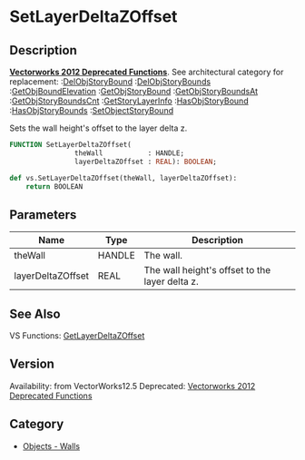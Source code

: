 # SetLayerDeltaZOffset

## Description
<b>[Vectorworks 2012 Deprecated Functions](../../Common/Versions/Vectorworks%202012.md)</b>. See architectural category for replacement:
:[DelObjStoryBound](DelObjStoryBound.md)
:[DelObjStoryBounds](DelObjStoryBounds.md)
:[GetObjBoundElevation](GetObjBoundElevation.md)
:[GetObjStoryBound](GetObjStoryBound.md)
:[GetObjStoryBoundsAt](GetObjStoryBoundsAt.md)
:[GetObjStoryBoundsCnt](GetObjStoryBoundsCnt.md)
:[GetStoryLayerInfo](GetStoryLayerInfo.md)
:[HasObjStoryBound](HasObjStoryBound.md)
:[HasObjStoryBounds](HasObjStoryBounds.md)
:[SetObjectStoryBound](SetObjectStoryBound.md)

Sets the wall height's offset to the layer delta z.

```pascal
FUNCTION SetLayerDeltaZOffset(
				theWall           : HANDLE;
				layerDeltaZOffset : REAL): BOOLEAN;
```

```python
def vs.SetLayerDeltaZOffset(theWall, layerDeltaZOffset):
    return BOOLEAN
```

## Parameters
|Name|Type|Description|
|---|---|---|
|theWall|HANDLE|The wall.|
|layerDeltaZOffset|REAL|The wall height's offset to the layer delta z.|

## See Also
VS Functions:
[GetLayerDeltaZOffset](GetLayerDeltaZOffset.md)

## Version
Availability: from VectorWorks12.5
Deprecated: [Vectorworks 2012 Deprecated Functions](../../Common/Versions/Vectorworks%202012.md)

## Category
* [Objects - Walls](../Categories/Objects%20-%20Walls.md)
